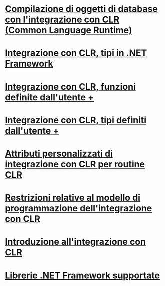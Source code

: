 # [Compilazione di oggetti di database con l'integrazione con CLR (Common Language Runtime)](building-database-objects-with-common-language-runtime-clr-integration.md)

# [Integrazione con CLR, tipi in .NET Framework](../../../relational-databases/clr-integration-database-objects-types-net-framework/sql-server-data-types-in-the-net-framework.md)
# [Integrazione con CLR, funzioni definite dall'utente +](../../../relational-databases/clr-integration-database-objects-user-defined-functions/clr-user-defined-functions.md)
# [Integrazione con CLR, tipi definiti dall'utente +](../../../relational-databases/clr-integration-database-objects-user-defined-types/clr-user-defined-types.md)

# [Attributi personalizzati di integrazione con CLR per routine CLR](clr-integration-custom-attributes-for-clr-routines.md)
# [Restrizioni relative al modello di programmazione dell'integrazione con CLR](clr-integration-programming-model-restrictions.md)
# [Introduzione all'integrazione con CLR](getting-started-with-clr-integration.md)
# [Librerie .NET Framework supportate](supported-net-framework-libraries.md)
